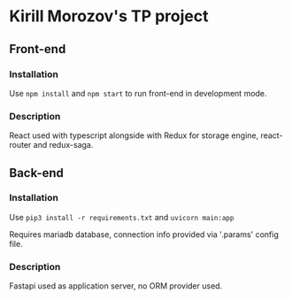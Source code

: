 # Kirill Morozov's TP project

## Front-end

### Installation

Use `npm install` and `npm start` 
to run front-end in development mode.

### Description

React used with typescript alongside with Redux for storage engine, react-router and redux-saga.

## Back-end

### Installation

Use `pip3 install -r requirements.txt` and `uvicorn main:app`

Requires mariadb database, 
connection info provided via '.params' config file.

### Description

Fastapi used as application server, no ORM provider used.